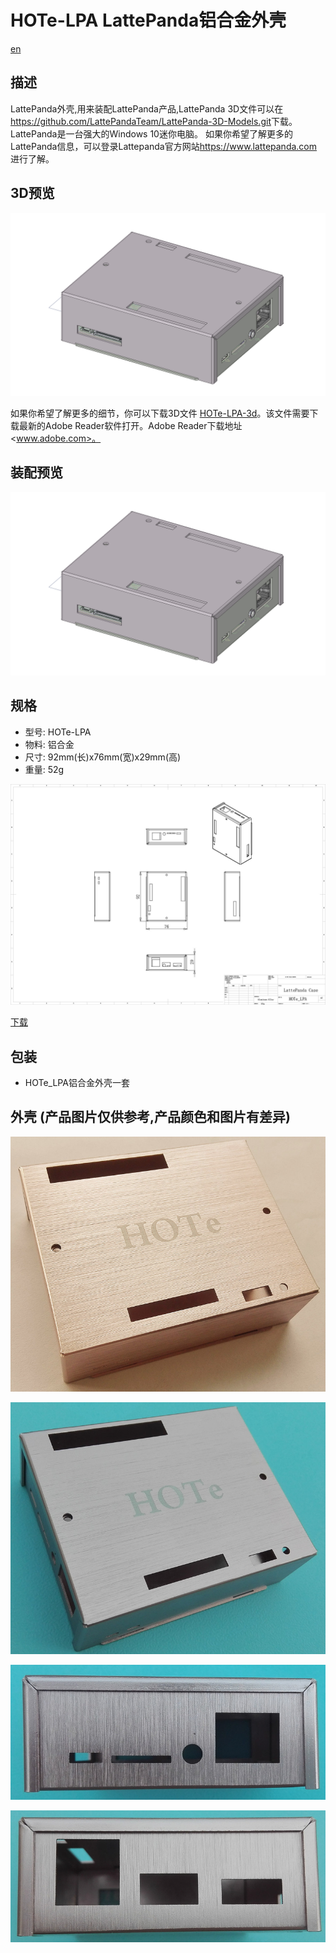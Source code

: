 # HOTe-LPA LattePanda铝合金外壳

[en](README.md)

## 描述

LattePanda外壳,用来装配LattePanda产品,LattePanda 3D文件可以在<https://github.com/LattePandaTeam/LattePanda-3D-Models.git>下载。LattePanda是一台强大的Windows 10迷你电脑。 如果你希望了解更多的LattePanda信息，可以登录Lattepanda官方网站<https://www.lattepanda.com>进行了解。

## 3D预览

![HOTe_LPA_21](img/HOTe_LPA_21.png)

如果你希望了解更多的细节，你可以下载3D文件
[HOTe-LPA-3d](HOTe-LPA-3d.pdf)。该文件需要下载最新的Adobe Reader软件打开。Adobe Reader下载地址<www.adobe.com>。

## 装配预览

![HOTe_LPA_01](img/HOTe_LPA_21.png)

## 规格

* 型号: HOTe-LPA
* 物料: 铝合金
* 尺寸: 92mm(长)x76mm(宽)x29mm(高)
* 重量: 52g

![HOTe_LPA_drawing](img/HOTe_LPA_Drawing.jpg)

[下载](HOTe_LPA_Drawing.pdf)

## 包装

* HOTe_LPA铝合金外壳一套


## 外壳 (产品图片仅供参考,产品颜色和图片有差异)

![HOTe_LPA_s1.jpg](img/HOTe_LPA_s1.jpg)

![HOTe_LPA_s01.jpg](img/HOTe_LPA_s01.jpg)

![HOTe_LPA_s02.jpg](img/HOTe_LPA_s02.jpg)

![HOTe_LPA_s03.jpg](img/HOTe_LPA_s03.jpg)